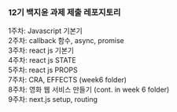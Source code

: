 ### 12기 백지윤 과제 제출 레포지토리

1주차: Javascript 기본기 <br>
2주차: callback 함수, async, promise<br>
3주차: react js 기본기<br>
4주차: react js STATE<br>
5주차: react js PROPS<br>
7주차: CRA, EFFECTS (week6 folder) <br>
8주차: 영화 웹 서비스 만들기 (cont. in week 6 folder) <br>
9주차: next.js setup, routing <br>